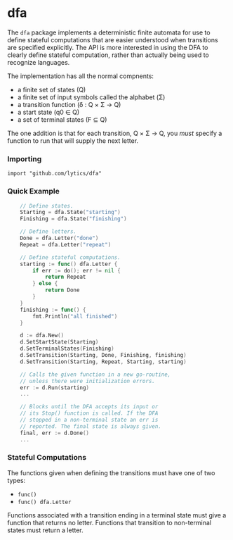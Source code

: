 dfa
===

The `dfa` package implements a deterministic finite automata for use to define stateful
computations that are easier understood when transitions are specified explicitly. The
API is more interested in using the DFA to clearly define stateful computation, rather
than actually being used to recognize languages.

The implementation has all the normal compnents:

 * a finite set of states (Q)
 * a finite set of input symbols called the alphabet (Σ)
 * a transition function (δ : Q × Σ → Q)
 * a start state (q0 ∈ Q)
 * a set of terminal states (F ⊆ Q)

The one addition is that for each transition, Q × Σ → Q, you _must_ specify a function
to run that will supply the next letter.

### Importing

    import "github.com/lytics/dfa"

### Quick Example

```go
    // Define states.
    Starting = dfa.State("starting")
    Finishing = dfa.State("finishing")

    // Define letters.
    Done = dfa.Letter("done")
    Repeat = dfa.Letter("repeat")

    // Define stateful computations.
    starting := func() dfa.Letter {
        if err := do(); err != nil {
            return Repeat
        } else {
            return Done
        }
    }
    finishing := func() {
        fmt.Println("all finished")
    }

    d := dfa.New()
    d.SetStartState(Starting)
    d.SetTerminalStates(Finishing)
    d.SetTransition(Starting, Done, Finishing, finishing)
    d.SetTransition(Starting, Repeat, Starting, starting)

    // Calls the given function in a new go-routine,
    // unless there were initialization errors.
    err := d.Run(starting)
    ...

    // Blocks until the DFA accepts its input or
    // its Stop() function is called. If the DFA
    // stopped in a non-terminal state an err is
    // reported. The final state is always given.
    final, err := d.Done()
    ...
```

### Stateful Computations

The functions given when defining the transitions must have one of
two types:

 * `func()`
 * `func() dfa.Letter`

Functions associated with a transition ending in a terminal state must
give a function that returns no letter. Functions that transition to
non-terminal states must return a letter.
